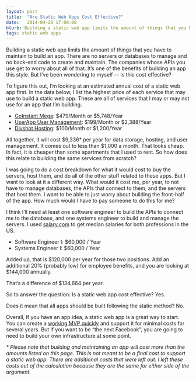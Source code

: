 ```yaml
---
layout: post
title:  "Are Static Web Apps Cost Effective?"
date:   2014-04-26 17:00:00
blurb: Building a static web app limits the amount of things that you have to maintain to build an app. But I’ve been wondering to myself -- Is this cost effective?
tags: static web apps
---
```


Building a static web app limits the amount of things that you have to maintain to build an app. There are no servers or databases to manage and no back-end code to create and maintain.  The companies whose APIs you use get to worry about all of that. It’s one of the benefits of building an app this style. But I’ve been wondering to myself -- Is this cost effective?

To figure this out, I’m looking at an estimated annual cost of a static web app first. In the data below, I list the highest price of each service that may use to build a static web app. These are all of services that I may or may not use for an app that I’m building.

* [GoInstant Mega](https://goinstant.com/pricing): $479/Month or $5,748/Year
* [UserApp User Management](https://www.userapp.io/#pricing): $199/Month or $2,388/Year
* [Divshot Hosting](http://www.divshot.com/pricing): $100/Month or $1,200/Year

All together, it will cost $9,336* per year for data storage, hosting, and user management. It comes out to less than $1,000 a month. That looks cheap. In fact, it is cheaper than some apartments that I used to rent. So how does this relate to building the same services from scratch?

I was going to do a cost breakdown for what it would cost to buy the servers, host them, and do all of the other stuff related to these apps. But I want to look at it a different way. What would it cost me, per year, to not have to manage databases, the APIs that connect to them, and the servers that host them. I want to be able to just worry about building the front-half of the app. How much would I have to pay someone to do this for me?

I think I’ll need at least one software engineer to build the APIs to connect me to the database, and one systems engineer to build and manage the servers. I used [salary.com](http://www.salary.com/) to get median salaries for both professions in the US.

* Software Engineer I: $60,000 / Year
* Systems Engineer I: $60,000 / Year

Added up, that is $120,000 per year for those two positions. Add an additional 20% (probably low) for employee benefits, and you are looking at $144,000 annually.

That’s a difference of $134,664 per year.

So to answer the question: Is a static web app cost effective? Yes.

Does it mean that all apps should be built following the static method? No.

Overall, If you have an app idea, a static web app is a great way to start. You can create a [working MVP quickly](http://shortpgh.com/2014/02/22/static-web-apps-are-for-startups/) and support it for minimal costs for several years. But if you want to be “the next Facebook”, you are going to need to build your own infrastructure at some point.

_* Please note that building and maintaining an app will cost more than the amounts listed on this page. This is not meant to be a final cost to support a static web app. There are additional costs that were left out. I left these costs out of the calculation because they are the same for either side of the argument._
